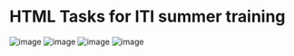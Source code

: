 # HTML Tasks for ITI summer training
 
![image](https://github.com/user-attachments/assets/37e28589-6fb3-44c9-b684-b433b2e108c2)
![image](https://github.com/user-attachments/assets/d6ec4a14-6df8-480a-9bd2-31c08fa59a9d)
![image](https://github.com/user-attachments/assets/08b4af7f-7359-473c-b1d1-a036ddec5267)
![image](https://github.com/user-attachments/assets/d1665b55-a758-4c77-bb88-83953d911223)
